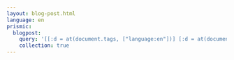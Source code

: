 ```yaml
---
layout: blog-post.html
language: en
prismic:
  blogpost:
    query: '[[:d = at(document.tags, ["language:en"])] [:d = at(document.type, "blog")]]'
    collection: true
---
```

